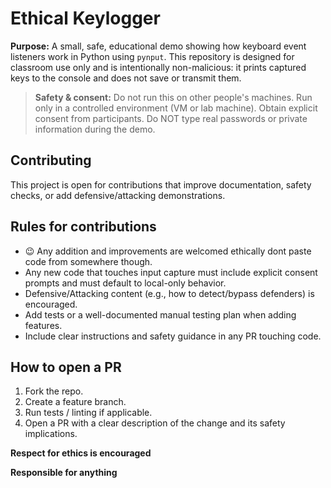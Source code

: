 # Ethical Keylogger 

**Purpose:** A small, safe, educational demo showing how keyboard event listeners work in Python using `pynput`. This repository is designed for classroom use only and is intentionally non-malicious: it prints captured keys to the console and does not save or transmit them.

> **Safety & consent:** Do not run this on other people's machines. Run only in a controlled environment (VM or lab machine). Obtain explicit consent from participants. Do NOT type real passwords or private information during the demo.

## Contributing

This project is open for contributions that improve documentation, safety checks, or add defensive/attacking demonstrations. 

## Rules for contributions

* 😉 Any addition and improvements are welcomed ethically dont paste code from somewhere though.
* Any new code that touches input capture must include explicit consent prompts and must default to local-only behavior.
* Defensive/Attacking content (e.g., how to detect/bypass defenders) is encouraged.
* Add tests or a well-documented manual testing plan when adding features.
* Include clear instructions and safety guidance in any PR touching code.

## How to open a PR

1. Fork the repo.
2. Create a feature branch.
3. Run tests / linting if applicable.
4. Open a PR with a clear description of the change and its safety implications.

**Respect for  ethics is encouraged**

**Responsible for anything**
